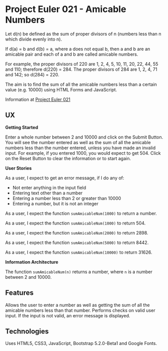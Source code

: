# Project Euler 021 - Amicable Numbers

Let d(n) be defined as the sum of proper divisors of n (numbers less than n which divide evenly into n).

If d(a) = b and d(b) = a, where a does not equal b, then a and b are an amicable pair and each of a and b are called amicable numbers.

For example, the proper divisors of 220 are 1, 2, 4, 5, 10, 11, 20, 22, 44, 55 and 110; therefore d(220) = 284.  The proper divisors of 284 are 1, 2, 4, 71 and 142; so d(284) = 220.

The aim is to find the sum of all the amicable numbers less than a certain value (e.g. 10000) using HTML Forms and JavaScript.

Information at [Project Euler 021](https://projecteuler.net/problem=21)

## UX

**Getting Started**

Enter a whole number between 2 and 10000 and click on the Submit Button.  You will see the number entered as well as the sum of all the amicable numbers less than the number entered, unless you have made an invalid input.  For example, if you entered 1000, you would expect to get 504.  Click on the Reset Button to clear the information or to start again.

**User Stories**

As a user, I expect to get an error message, if I do any of:

- Not enter anything in the input field
- Entering text other than a number
- Entering a number less than 2 or greater than 10000
- Entering a number, but it is not an integer

As a user, I expect the function `sumAmicableNum(1000)` to return a number.

As a user, I expect the function `sumAmicableNum(1000)` to return 504.

As a user, I expect the function `sumAmicableNum(2000)` to return 2898.

As a user, I expect the function `sumAmicableNum(5000)` to return 8442.

As a user, I expect the function `sumAmicableNum(10000)` to return 31626.

**Information Architecture**

The function `sumAmicableNum(n)` returns a number, where `n` is a number between 2 and 10000.

## Features

Allows the user to enter a number as well as getting the sum of all the amicable numbers less than that number.  Performs checks on valid user input.  If the input is not valid, an error message is displayed.

## Technologies

Uses HTML5, CSS3, JavaScript, Bootstrap 5.2.0-Beta1 and Google Fonts.

